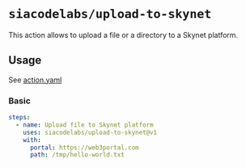 # `siacodelabs/upload-to-skynet`

This action allows to upload a file or a directory to a Skynet platform.

## Usage

See [action.yaml](action.yaml)

### Basic

```yaml
steps:
  - name: Upload file to Skynet platform
    uses: siacodelabs/upload-to-skynet@v1
    with:
      portal: https://web3portal.com
      path: /tmp/hello-world.txt
```
